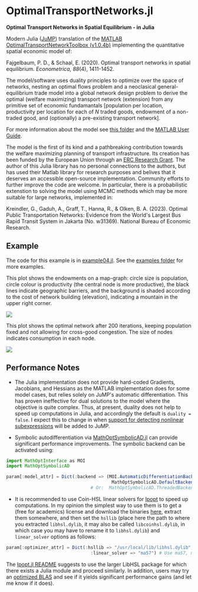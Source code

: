 # OptimalTransportNetworks.jl

**Optimal Transport Networks in Spatial Equilibrium - in Julia**

Modern Julia ([JuMP](https://github.com/jump-dev/JuMP.jl)) translation of the [MATLAB OptimalTransportNetworkToolbox (v1.0.4b)](https://github.com/SebKrantz/OptimalTransportNetworkToolbox) implementing the quantitative spatial economic model of:

Fajgelbaum, P. D., & Schaal, E. (2020). Optimal transport networks in spatial equilibrium. *Econometrica, 88*(4), 1411-1452.

The model/software uses duality principles to optimize over the space of networks, nesting an optimal flows problem and a neoclasical general-equilibrium trade model into a global network design problem to derive the optimal (welfare maximizing) transport network (extension) from any primitive set of economic fundamantals [population per location, productivity per location for each of *N* traded goods, endowment of a non-traded good, and (optionally) a pre-existing transport network]. 

For more information about the model see [this folder](https://github.com/SebKrantz/OptimalTransportNetworkToolbox/tree/main/docs/paper_materials) and the [MATLAB User Guide](https://raw.githubusercontent.com/SebKrantz/OptimalTransportNetworkToolbox/main/docs/User%20Guide.pdf). 

The model is the first of its kind and a pathbreaking contribution towards the welfare maximizing planning of transport infrastructure. Its creation has been funded by the European Union through an [ERC Research Grant](https://cordis.europa.eu/project/id/804095). The author of this Julia library has no personal connections to the authors, but has used their Matlab library for research purposes and belives that it deserves an accessible open-source implementation. Community efforts to further improve the code are welcome. In particular, there is a probabilistic extenstion to solving the model using MCMC methods which may be more suitable for large networks, implemented in:

Kreindler, G., Gaduh, A., Graff, T., Hanna, R., & Olken, B. A. (2023). Optimal Public Transportation Networks: Evidence from the World's Largest Bus Rapid Transit System in Jakarta (No. w31369). National Bureau of Economic Research.

## Example

The code for this example is in [example04.jl](https://github.com/SebKrantz/OptimalTransportNetworks.jl/blob/main/examples/example04.jl). See the [examples folder](https://github.com/SebKrantz/OptimalTransportNetworks.jl/blob/main/examples) for more examples.

This plot shows the endowments on a map-graph: circle size is population, circle colour is productivity (the central node is more productive), the black lines indicate geographic barriers, and the background is shaded according to the cost of network building (elevation), indicating a mountain in the upper right corner. 

![](https://raw.githubusercontent.com/SebKrantz/OptimalTransportNetworks.jl/main/misc/figures/example04_setup.png)

This plot shows the optimal network after 200 iterations, keeping population fixed and not allowing for cross-good congestion. The size of nodes indicates consumption in each node. 

![](https://raw.githubusercontent.com/SebKrantz/OptimalTransportNetworks.jl/main/misc/figures/example04_solution.png)

## Performance Notes

* The Julia implementation does not provide hard-coded Gradients, Jacobians, and Hessians as the MATLAB implementation does for some model cases, but relies solely on JuMP's automatic differentiation. This has proven ineffective for dual solutions to the model where the objective is quite complex. Thus, at present, duality does not help to speed up computations in Julia, and accordingly the default is `duality = false`. I expect this to change in when [support for detecting nonlinear subexpressions](https://github.com/jump-dev/JuMP.jl/issues/3738) will be added to JuMP.  

* Symbolic autodifferentiation via [MathOptSymbolicAD.jl](https://github.com/lanl-ansi/MathOptSymbolicAD.jl) can provide significant performance improvements. The symbolic backend can be activated using:

```julia
import MathOptInterface as MOI
import MathOptSymbolicAD

param[:model_attr] = Dict(:backend => (MOI.AutomaticDifferentiationBackend(), 
                                        MathOptSymbolicAD.DefaultBackend())) 
                                # Or:  MathOptSymbolicAD.ThreadedBackend()
```

* It is recommended to use Coin-HSL linear solvers for [Ipopt](https://github.com/jump-dev/Ipopt.jl) to speed up computations. In my opinion the simplest way to use them is to get a (free for academics) license and download the binaries [here](https://licences.stfc.ac.uk/product/coin-hsl), extract them somewhere, and then set the `hsllib` (place here the path to where you extracted `libhsl.dylib`, it may also be called `libcoinhsl.dylib`, in which case you may have to rename it to `libhsl.dylib`) and `linear_solver` options as follows:

```julia
param[:optimizer_attr] = Dict(:hsllib => "/usr/local/lib/libhsl.dylib", # Adjust path
                                :linear_solver => "ma57") # Use ma57, ma86 or ma97
```

The [Ipopt.jl README](https://github.com/jump-dev/Ipopt.jl?tab=readme-ov-file#linear-solvers) suggests to use the larger LibHSL package for which there exists a Julia module and proceed similarly. In addition, users may try an [optimized BLAS](https://github.com/jump-dev/Ipopt.jl?tab=readme-ov-file#blas-and-lapack) and see if it yields significant performance gains (and let me know if it does). 